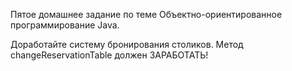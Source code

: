 Пятое домашнее задание по теме Объектно-ориентированное программирование Java.

Доработайте систему бронирования столиков. Метод changeReservationTable должен ЗАРАБОТАТЬ!

